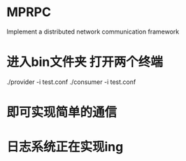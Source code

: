 # MPRPC
Implement a distributed network communication framework

# 进入bin文件夹 打开两个终端
./provider -i test.conf
./consumer -i test.conf
# 即可实现简单的通信
# 日志系统正在实现ing
